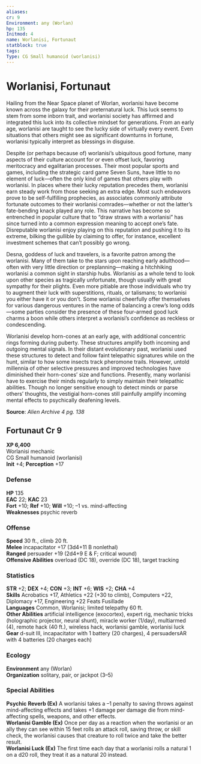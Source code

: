 ```yaml
---
aliases: 
cr: 9
Environment: any (Worlan)
hp: 135
Initmod: 4
name: Worlanisi, Fortunaut
statblock: true
tags: 
Type: CG Small humanoid (worlanisi)
---
```


# Worlanisi, Fortunaut

Hailing from the Near Space planet of Worlan, worlanisi have become known across the galaxy for their preternatural luck. This luck seems to stem from some inborn trait, and worlanisi society has affirmed and integrated this luck into its collective mindset for generations. From an early age, worlanisi are taught to see the lucky side of virtually every event. Even situations that others might see as significant downturns in fortune, worlanisi typically interpret as blessings in disguise.

Despite (or perhaps because of) worlanisi’s ubiquitous good fortune, many aspects of their culture account for or even offset luck, favoring meritocracy and egalitarian processes. Their most popular sports and games, including the strategic card game Seven Suns, have little to no element of luck—often the only kind of games that others play with worlanisi. In places where their lucky reputation precedes them, worlanisi earn steady work from those seeking an extra edge. Most such endeavors prove to be self-fulfilling prophecies, as associates commonly attribute fortunate outcomes to their worlanisi comrades—whether or not the latter’s fate-bending knack played any role. This narrative has become so entrenched in popular culture that to “draw straws with a worlanisi” has since turned into a common expression meaning to accept one’s fate. Disreputable worlanisi enjoy playing on this reputation and pushing it to its extreme, bilking the gullible by claiming to offer, for instance, excellent investment schemes that can’t possibly go wrong.

Desna, goddess of luck and travelers, is a favorite patron among the worlanisi. Many of them take to the stars upon reaching early adulthood—often with very little direction or preplanning—making a hitchhiking worlanisi a common sight in starship hubs. Worlanisi as a whole tend to look upon other species as tragically unfortunate, though usually with great sympathy for their plights. Even more pitiable are those individuals who try to augment their luck with superstitions, rituals, or talismans; to worlanisi you either have it or you don’t. Some worlanisi cheerfully offer themselves for various dangerous ventures in the name of balancing a crew’s long odds—some parties consider the presence of these four-armed good luck charms a boon while others interpret a worlanisi’s confidence as reckless or condescending.

Worlanisi develop horn-cones at an early age, with additional concentric rings forming during puberty. These structures amplify both incoming and outgoing mental signals. In their distant evolutionary past, worlanisi used these structures to detect and follow faint telepathic signatures while on the hunt, similar to how some insects track pheromone trails. However, untold millennia of other selective pressures and improved technologies have diminished their horn-cones’ size and functions. Presently, many worlanisi have to exercise their minds regularly to simply maintain their telepathic abilities. Though no longer sensitive enough to detect minds or parse others’ thoughts, the vestigial horn-cones still painfully amplify incoming mental effects to psychically deafening levels.

**Source**:  _Alien Archive 4 pg. 138_

## Fortunaut Cr 9

**XP 6,400**  
Worlanisi mechanic  
CG Small humanoid (worlanisi)  
**Init** +4; **Perception** +17  

### Defense

**HP** 135  
**EAC** 22; **KAC** 23  
**Fort** +10; **Ref** +10; **Will** +10; –1 vs. mind-affecting  
**Weaknesses** psychic reverb

### Offense

**Speed** 30 ft., climb 20 ft.  
**Melee** incapacitator +17 (3d4+11 B nonlethal)  
**Ranged** persuader +19 (2d4+9 E & F; critical wound)  
**Offensive Abilities** overload (DC 18), override (DC 18), target tracking

### Statistics

**STR** +2; **DEX** +4; **CON** +3; **INT** +6; **WIS** +2; **CHA** +4  
**Skills** Acrobatics +17, Athletics +22 (+30 to climb), Computers +22, Diplomacy +17, Engineering +22 Feats Fusillade  
**Languages** Common, Worlanisi; limited telepathy 60 ft.  
**Other Abilities** artificial intelligence (exocortex), expert rig, mechanic tricks (holographic projector, neural shunt), miracle worker (1/day), multiarmed (4), remote hack (40 ft.), wireless hack, worlanisi gamble, worlanisi luck  
**Gear** d-suit III, incapacitator with 1 battery (20 charges), 4 persuadersAR with 4 batteries (20 charges each)

### Ecology

**Environment** any (Worlan)  
**Organization** solitary, pair, or jackpot (3–5)

### Special Abilities

**Psychic Reverb (Ex)** A worlanisi takes a –1 penalty to saving throws against mind-affecting effects and takes +1 damage per damage die from mind-affecting spells, weapons, and other effects.  
**Worlanisi Gamble (Ex)** Once per day as a reaction when the worlanisi or an ally they can see within 15 feet rolls an attack roll, saving throw, or skill check, the worlanisi causes that creature to roll twice and take the better result.  
**Worlanisi Luck (Ex)** The first time each day that a worlanisi rolls a natural 1 on a d20 roll, they treat it as a natural 20 instead.
